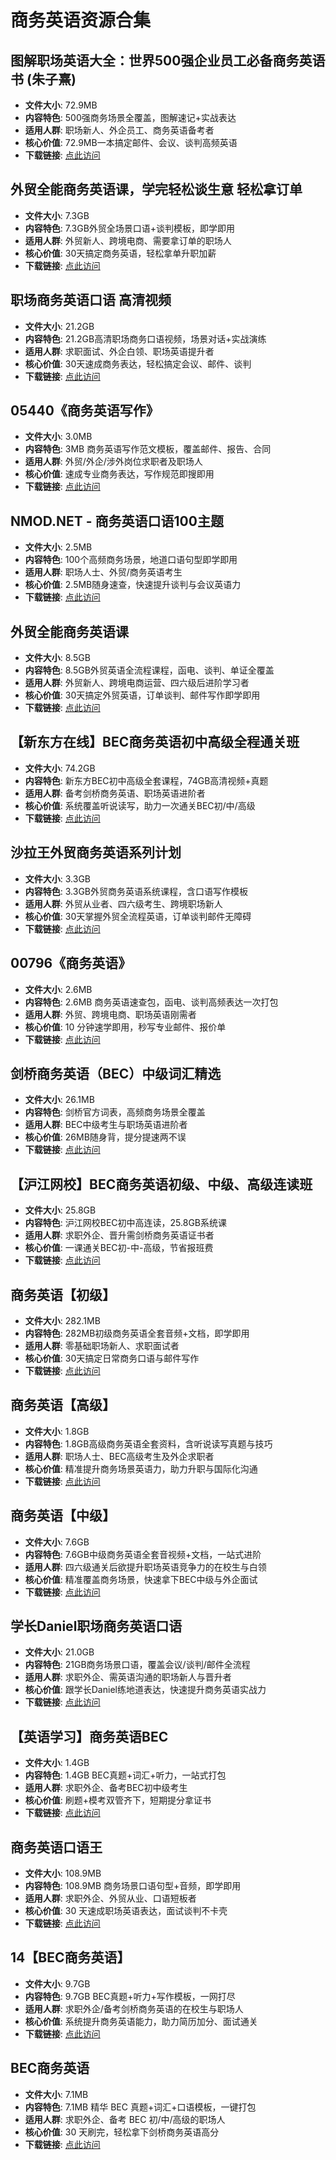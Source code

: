 <!-- CATEGORY: 教育与考试/语言考试 -->

# 商务英语资源合集

## 图解职场英语大全：世界500强企业员工必备商务英语书 (朱子熹)
- **文件大小**: 72.9MB
- **内容特色**: 500强商务场景全覆盖，图解速记+实战表达
- **适用人群**: 职场新人、外企员工、商务英语备考者
- **核心价值**: 72.9MB一本搞定邮件、会议、谈判高频英语
- **下载链接**: [点此访问](https://pan.quark.cn/s/7208a247a28e)

## 外贸全能商务英语课，学完轻松谈生意 轻松拿订单
- **文件大小**: 7.3GB
- **内容特色**: 7.3GB外贸全场景口语+谈判模板，即学即用
- **适用人群**: 外贸新人、跨境电商、需要拿订单的职场人
- **核心价值**: 30天搞定商务英语，轻松拿单升职加薪
- **下载链接**: [点此访问](https://pan.quark.cn/s/d1491b981c9f)

## 职场商务英语口语 高清视频
- **文件大小**: 21.2GB
- **内容特色**: 21.2GB高清职场商务口语视频，场景对话+实战演练
- **适用人群**: 求职面试、外企白领、职场英语提升者
- **核心价值**: 30天速成商务表达，轻松搞定会议、邮件、谈判
- **下载链接**: [点此访问](https://pan.quark.cn/s/c43d0bb1b15c)

## 05440《商务英语写作》
- **文件大小**: 3.0MB
- **内容特色**: 3MB 商务英语写作范文模板，覆盖邮件、报告、合同
- **适用人群**: 外贸/外企/涉外岗位求职者及职场人
- **核心价值**: 速成专业商务表达，写作规范即搜即用
- **下载链接**: [点此访问](https://pan.quark.cn/s/54564934790d)

## NMOD.NET - 商务英语口语100主题
- **文件大小**: 2.5MB
- **内容特色**: 100个高频商务场景，地道口语句型即学即用
- **适用人群**: 职场人士、外贸/商务英语考生
- **核心价值**: 2.5MB随身速查，快速提升谈判与会议英语力
- **下载链接**: [点此访问](https://pan.quark.cn/s/c1f377dc99d3)

## 外贸全能商务英语课
- **文件大小**: 8.5GB
- **内容特色**: 8.5GB外贸英语全流程课程，函电、谈判、单证全覆盖
- **适用人群**: 外贸新人、跨境电商运营、四六级后进阶学习者
- **核心价值**: 30天搞定外贸英语，订单谈判、邮件写作即学即用
- **下载链接**: [点此访问](https://pan.quark.cn/s/823a2e07357b)

## 【新东方在线】BEC商务英语初中高级全程通关班
- **文件大小**: 74.2GB
- **内容特色**: 新东方BEC初中高级全套课程，74GB高清视频+真题
- **适用人群**: 备考剑桥商务英语、职场英语进阶者
- **核心价值**: 系统覆盖听说读写，助力一次通关BEC初/中/高级
- **下载链接**: [点此访问](https://pan.quark.cn/s/ec9aec01db5a)

## 沙拉王外贸商务英语系列计划
- **文件大小**: 3.3GB
- **内容特色**: 3.3GB外贸商务英语系统课程，含口语写作模板
- **适用人群**: 外贸从业者、四六级考生、跨境职场新人
- **核心价值**: 30天掌握外贸全流程英语，订单谈判邮件无障碍
- **下载链接**: [点此访问](https://pan.quark.cn/s/e810a0241ca5)

## 00796《商务英语》
- **文件大小**: 2.6MB
- **内容特色**: 2.6MB 商务英语速查包，函电、谈判高频表达一次打包
- **适用人群**: 外贸、跨境电商、职场英语刚需者
- **核心价值**: 10 分钟速学即用，秒写专业邮件、报价单
- **下载链接**: [点此访问](https://pan.quark.cn/s/fd44c06bc45c)

## 剑桥商务英语（BEC）中级词汇精选
- **文件大小**: 26.1MB
- **内容特色**: 剑桥官方词表，高频商务场景全覆盖
- **适用人群**: BEC中级考生与职场英语进阶者
- **核心价值**: 26MB随身背，提分提速两不误
- **下载链接**: [点此访问](https://pan.quark.cn/s/81f060f9ca55)

## 【沪江网校】BEC商务英语初级、中级、高级连读班
- **文件大小**: 25.8GB
- **内容特色**: 沪江网校BEC初中高连读，25.8GB系统课
- **适用人群**: 求职外企、晋升需剑桥商务英语证书者
- **核心价值**: 一课通关BEC初-中-高级，节省报班费
- **下载链接**: [点此访问](https://pan.quark.cn/s/9da5a06b33b7)

## 商务英语【初级】
- **文件大小**: 282.1MB
- **内容特色**: 282MB初级商务英语全套音频+文档，即学即用
- **适用人群**: 零基础职场新人、求职面试者
- **核心价值**: 30天搞定日常商务口语与邮件写作
- **下载链接**: [点此访问](https://pan.quark.cn/s/2e9304c1c7b6)

## 商务英语【高级】
- **文件大小**: 1.8GB
- **内容特色**: 1.8GB高级商务英语全套资料，含听说读写真题与技巧
- **适用人群**: 职场人士、BEC高级考生及外企求职者
- **核心价值**: 精准提升商务场景英语力，助力升职与国际化沟通
- **下载链接**: [点此访问](https://pan.quark.cn/s/30103b2b7091)

## 商务英语【中级】
- **文件大小**: 7.6GB
- **内容特色**: 7.6GB中级商务英语全套音视频+文档，一站式进阶
- **适用人群**: 四六级通关后欲提升职场英语竞争力的在校生与白领
- **核心价值**: 精准覆盖商务场景，快速拿下BEC中级与外企面试
- **下载链接**: [点此访问](https://pan.quark.cn/s/b4a4abfc7a5d)

## 学长Daniel职场商务英语口语
- **文件大小**: 21.0GB
- **内容特色**: 21GB商务场景口语，覆盖会议/谈判/邮件全流程
- **适用人群**: 求职外企、需英语沟通的职场新人与晋升者
- **核心价值**: 跟学长Daniel练地道表达，快速提升商务英语实战力
- **下载链接**: [点此访问](https://pan.quark.cn/s/d07c44f8b67a)

## 【英语学习】商务英语BEC
- **文件大小**: 1.4GB
- **内容特色**: 1.4GB BEC真题+词汇+听力，一站式打包
- **适用人群**: 求职外企、备考BEC初中级考生
- **核心价值**: 刷题+模考双管齐下，短期提分拿证书
- **下载链接**: [点此访问](https://pan.quark.cn/s/559f7e2fc100)

## 商务英语口语王
- **文件大小**: 108.9MB
- **内容特色**: 108.9MB 商务场景口语句型+音频，即学即用
- **适用人群**: 求职外企、外贸从业、口语短板者
- **核心价值**: 30 天速成职场英语表达，面试谈判不卡壳
- **下载链接**: [点此访问](https://pan.quark.cn/s/495333d8334b)

## 14【BEC商务英语】
- **文件大小**: 9.7GB
- **内容特色**: 9.7GB BEC真题+听力+写作模板，一网打尽
- **适用人群**: 求职外企/备考剑桥商务英语的在校生与职场人
- **核心价值**: 系统提升商务英语能力，助力简历加分、面试通关
- **下载链接**: [点此访问](https://pan.quark.cn/s/14b45e3de309)

## BEC商务英语
- **文件大小**: 7.1MB
- **内容特色**: 7.1MB 精华 BEC 真题+词汇+口语模板，一键打包
- **适用人群**: 求职外企、备考 BEC 初/中/高级的职场人
- **核心价值**: 30 天刷完，轻松拿下剑桥商务英语高分
- **下载链接**: [点此访问](https://pan.quark.cn/s/45adb8c2a5ab)
